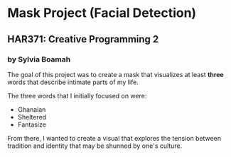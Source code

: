 # Mask Project (Facial Detection)
## HAR371: Creative Programming 2
### by Sylvia Boamah

The goal of this project was to create a mask that visualizes at least **three** words that describe intimate parts of my life.

The three words that I initially focused on were:
* Ghanaian
* Sheltered
* Fantasize 

From there, I wanted to create a visual that explores the tension between tradition and identity that may be shunned by one's culture. 


